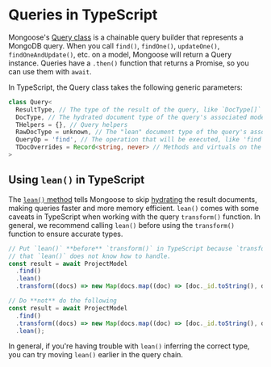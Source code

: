 # Queries in TypeScript

Mongoose's [Query class](../api/query.html) is a chainable query builder that represents a MongoDB query.
When you call `find()`, `findOne()`, `updateOne()`, `findOneAndUpdate()`, etc. on a model, Mongoose will return a Query instance.
Queries have a `.then()` function that returns a Promise, so you can use them with `await`.

In TypeScript, the Query class takes the following generic parameters:

```ts
class Query<
  ResultType, // The type of the result of the query, like `DocType[]`
  DocType, // The hydrated document type of the query's associated model
  THelpers = {}, // Query helpers
  RawDocType = unknown, // The "lean" document type of the query's associated model
  QueryOp = 'find', // The operation that will be executed, like 'find', 'findOne', 'updateOne', etc.
  TDocOverrides = Record<string, never> // Methods and virtuals on the hydrated document
>
```

## Using `lean()` in TypeScript

The [`lean()` method](../tutorials/lean.html) tells Mongoose to skip [hydrating](../api/model.html#model_Model-hydrate) the result documents, making queries faster and more memory efficient.
`lean()` comes with some caveats in TypeScript when working with the query `transform()` function.
In general, we recommend calling `lean()` before using the `transform()` function to ensure accurate types.

```ts
// Put `lean()` **before** `transform()` in TypeScript because `transform` modifies the query ResultType into a shape
// that `lean()` does not know how to handle.
const result = await ProjectModel
  .find()
  .lean()
  .transform((docs) => new Map(docs.map((doc) => [doc._id.toString(), doc])));

// Do **not** do the following
const result = await ProjectModel
  .find()
  .transform((docs) => new Map(docs.map((doc) => [doc._id.toString(), doc])))
  .lean();
```

In general, if you're having trouble with `lean()` inferring the correct type, you can try moving `lean()` earlier in the query chain.
